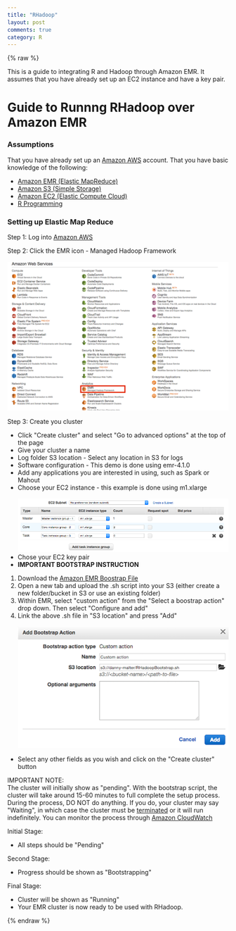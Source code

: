 ```yaml
---
title: "RHadoop"
layout: post
comments: true
category: R
---
```


{% raw %}

This is a guide to integrating R and Hadoop through Amazon EMR.  It assumes that you have already set up an EC2 instance and have a key pair.

# Guide to Runnng RHadoop over Amazon EMR #

###  Assumptions ###

That you have already set up an [Amazon AWS](http://aws.amazon.com/) account.
That you have basic knowledge of the following: <br>
- [Amazon EMR (Elastic MapReduce)](http://aws.amazon.com/elasticmapreduce/) <br>
- [Amazon S3 (Simple Storage)](http://aws.amazon.com/s3/) <br>
- [Amazon EC2 (Elastic Compute Cloud)](http://aws.amazon.com/ec2/) <br>
- [R Programming](https://www.r-project.org/) <br>

### Setting up Elastic Map Reduce ###

Step 1: Log into [Amazon AWS](https://aws.amazon.com/)

Step 2: Click the EMR icon - Managed Hadoop Framework <br><br>
![plot of chunk image1](/figure/2015-10-15-RHadoop/image1.png)

Step 3: Create you cluster <br>
- Click "Create cluster" and select "Go to advanced options" at the top of the page <br>
- Give your cluster a name <br>
- Log folder S3 location - Select any location in S3 for logs <br>
- Software configuration - This demo is done using emr-4.1.0 <br>
- Add any applications you are interested in using, such as Spark or Mahout <br>
- Choose your EC2 instance - this example is done using m1.xlarge <br><br>
![plot of chunk image2](/figure/2015-10-15-RHadoop/image2.png)
- Chose your EC2 key pair <br>
- <b> IMPORTANT BOOTSTRAP INSTRUCTION </b><br>

1. Download the [Amazon EMR Boostrap File](https://docs.google.com/uc?authuser=0&id=0B_DFy-IMDAf4aENDYXdVeGhOV3M&export=download)
2. Open a new tab and upload the .sh script into your S3 (either create a new folder/bucket in S3 or use an existing folder)
3. Within EMR, select "custom action" from the "Select a boostrap action" drop down.  Then select "Configure and add"
4. Link the above .sh file in "S3 location" and press "Add" <br><br>
![plot of chunk image3](/figure/2015-10-15-RHadoop/image3.png)
-  Select any other fields as you wish and click on the "Create cluster" button

IMPORTANT NOTE: <br>
The cluster will initially show as "pending".  With the bootstrap script, the cluster will take around 15-60 minutes to full complete the setup process.  During the process, DO NOT do anything.  If you do, your cluster may say "Waiting", in which case the cluster must be [terminated](http://docs.aws.amazon.com/ElasticMapReduce/latest/DeveloperGuide/UsingEMR_TerminateJobFlow.html) or it will run indefinitely.  You can monitor the process through [Amazon CloudWatch](http://docs.aws.amazon.com/ElasticMapReduce/latest/ManagementGuide/UsingEMR_ViewingMetrics.html)

Initial Stage: <br>
- All steps should be "Pending"

Second Stage: <br>
- Progress should be shown as "Bootstrapping"

Final Stage: <br>
- Cluster will be shown as "Running"
- Your EMR cluster is now ready to be used with RHadoop.

{% endraw %}